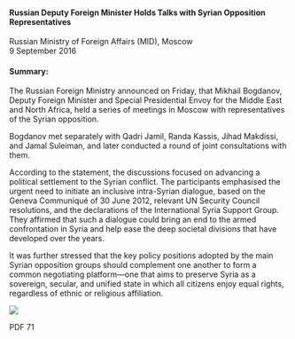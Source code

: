 <h4>Russian Deputy Foreign Minister Holds Talks with Syrian Opposition Representatives</h4>


Russian Ministry of Foreign Affairs (MID), Moscow
<br>
9 September 2016


<h4>Summary:</h4>

The Russian Foreign Ministry announced on Friday, that Mikhail Bogdanov, Deputy Foreign Minister and Special Presidential Envoy for the Middle East and North Africa, held a series of meetings in Moscow with representatives of the Syrian opposition.

Bogdanov met separately with Qadri Jamil, Randa Kassis, Jihad Makdissi, and Jamal Suleiman, and later conducted a round of joint consultations with them.

According to the statement, the discussions focused on advancing a political settlement to the Syrian conflict. The participants emphasised the urgent need to initiate an inclusive intra-Syrian dialogue, based on the Geneva Communiqué of 30 June 2012, relevant UN Security Council resolutions, and the declarations of the International Syria Support Group. They affirmed that such a dialogue could bring an end to the armed confrontation in Syria and help ease the deep societal divisions that have developed over the years.

It was further stressed that the key policy positions adopted by the main Syrian opposition groups should complement one another to form a common negotiating platform—one that aims to preserve Syria as a sovereign, secular, and unified state in which all citizens enjoy equal rights, regardless of ethnic or religious affiliation.      

![](70.JPG)

PDF 71    
<p></p>      
